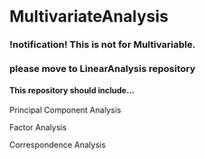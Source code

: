 # MultivariateAnalysis

### !notification!  This is not for Multivariable.
### please move to LinearAnalysis repository

#### This repository should include...

Principal Component Analysis

Factor Analysis

Correspondence Analysis
